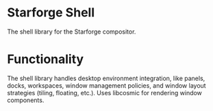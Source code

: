 # Starforge Shell
The shell library for the Starforge compositor.

# Functionality
The shell library handles desktop environment integration, like panels, docks, workspaces, window management policies, and window layout strategies (tiling, floating, etc.). Uses libcosmic for rendering window components.